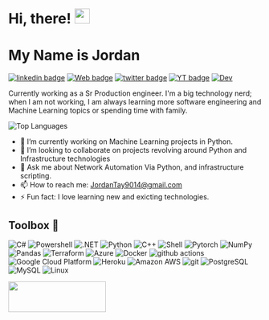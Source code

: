 <h1>Hi, there! <img src="https://emojis.slackmojis.com/emojis/images/1536351075/4594/blob-wave.gif?1536351075" width="30"/> </h1>

# My Name is Jordan

[![linkedin badge](https://img.shields.io/badge/JordanTaylor-30302f?style=for-the-badge&logo=linkedin)](https://www.linkedin.com/in/jordan-taylor-3555aba6/)
[![Web badge](https://img.shields.io/badge/WebSite-30302f?style=for-the-badge&logo=google_chrome)](https://justjordant.com/)
[![twitter badge](https://img.shields.io/badge/@Just_Jordan_T-30302f?style=for-the-badge&logo=twitter)](https://twitter.com/Just_Jordan_T)
[![YT badge](https://img.shields.io/badge/JordanT-30302f?style=for-the-badge&logo=YouTube)](https://www.youtube.com/channel/UCWMddXhNGWkzBYYS9cv-7Qg?view_as=subscriber)
[![Dev](https://img.shields.io/badge/dev.to-0A0A0A?style=for-the-badge&logo=dev.to&logoColor=white)](https://dev.to/justjordant)

Currently working as a Sr Production engineer. I'm a big technology nerd; when I am not working, I am always learning more software engineering and Machine Learning topics or spending time with family.

![Top Languages](https://github-readme-stats.vercel.app/api/top-langs/?username=JustJordanT&layout=compact)


- 🔭 I’m currently working on Machine Learning projects in Python.
- 👯 I’m looking to collaborate on projects revolving around Python and Infrastructure technologies 
- 💬 Ask me about Network Automation Via Python, and infrastructure scripting.
- 📫 How to reach me: JordanTay9014@gmail.com
- ⚡ Fun fact: I love learning new and exicting technologies.

## Toolbox 🧰 

<p align="left">
  <img alt="C#" src="https://img.shields.io/badge/C%23-239120?style=for-the-badge&logo=c-sharp&logoColor=white" />
  <img alt="Powershell" src="https://img.shields.io/badge/Powershell-0089D6?style=for-the-badge&logo=powershell&logoColor=white" />
  <img alt=".NET" src="https://img.shields.io/badge/.NET-5C2D91?style=for-the-badge&logo=.net&logoColor=white" />
  <img alt="Python" src="https://img.shields.io/badge/Python-3776AB?style=for-the-badge&logo=python&logoColor=white"/>
  <img alt="C++" src="https://img.shields.io/badge/C%2B%2B-00599C?style=for-the-badge&logo=c%2B%2B&logoColor=white"/>
  <img alt="Shell" src="https://img.shields.io/badge/Shell_Script-121011?style=for-the-badge&logo=gnu-bash&logoColor=white"/>
  <img alt="Pytorch" src="https://img.shields.io/badge/-Pytorch-F37626?style=for-the-badge&logo=Pytorch&logoColor=white" />
  <img alt="NumPy" src="https://img.shields.io/badge/-Numpy-46a2f1?style=for-the-badge&logo=Numpy&logoColor=white" />
  <img alt="Pandas" src="https://img.shields.io/badge/-Pandas-000000?style=for-the-badge&logo=Pandas&logoColor=white" />
  <img alt="Terraform" src="https://img.shields.io/badge/-Terraform-623ce4?style=for-the-badge&logo=terraform&logoColor=white" />
  <img alt="Azure" src="https://img.shields.io/badge/Microsoft_Azure-0089D6?style=for-the-badge&logo=microsoft-azure&logoColor=white" /> 
  <img alt="Docker" src="https://img.shields.io/badge/-Docker-46a2f1?style=for-the-badge&logo=docker&logoColor=white" />
  <img alt="github actions" src="https://img.shields.io/badge/-Github_Actions-2088FF?style=for-the-badge&logo=github-actions&logoColor=white" />
  <img alt="Google Cloud Platform" src="https://img.shields.io/badge/-Google_Cloud_Platform-1a73e8?style=for-the-badge&logo=google-cloud&logoColor=white" />
  <img alt="Heroku" src="https://img.shields.io/badge/Heroku-430098?style=for-the-badge&logo=heroku&logoColor=white" />
  <img alt="Amazon AWS" src="https://img.shields.io/badge/Amazon_AWS-F37626?style=for-the-badge&logo=amazon-aws&logoColor=white" />
  <img alt="git" src="https://img.shields.io/badge/-Git-F05032?style=for-the-badge&logo=git&logoColor=white" />
  <img alt="PostgreSQL" src="https://img.shields.io/badge/PostgreSQL-316192?style=for-the-badge&logo=postgresql&logoColor=white" />
  <img alt="MySQL" src="https://img.shields.io/badge/MySQL-00000F?style=for-the-badge&logo=mysql&logoColor=white" />
  <img alt="Linux" src="https://img.shields.io/badge/-Linux-FCC624?style=for-the-badge&logo=linux&logoColor=white" />

</p>
  
<p align="left">
 <a href="https://www.buymeacoffee.com/JustJordanT" target="_blank">
  <img src="https://cdn.buymeacoffee.com/buttons/v2/default-orange.png" height="61" width="194" />
 </a>
</p>

<!--
**JustJordanT/JustJordanT** is a ✨ _special_ ✨ repository because its `README.md` (this file) appears on your GitHub profile.

Here are some ideas to get you started:

- 🔭 I’m currently working on ...
- 🌱 I’m currently learning ...
- 👯 I’m looking to collaborate on ...
- 🤔 I’m looking for help with ...
- 💬 Ask me about ...
- 📫 How to reach me: ...
- 😄 Pronouns: ...
- ⚡ Fun fact: ...

## Get in touch



-->
